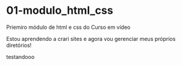 # 01-modulo_html_css

Priemiro módulo de html e css do Curso em vídeo

Estou aprendendo a crari sites e agora vou gerenciar meus próprios diretórios!

testandooo
